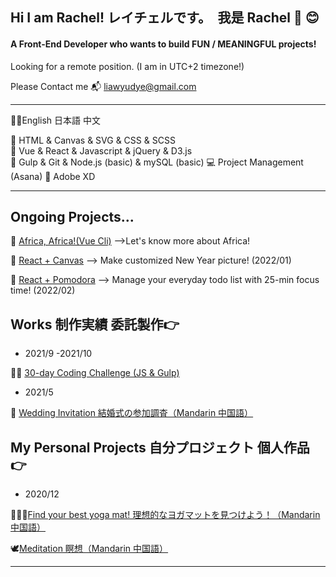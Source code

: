 ## Hi I am Rachel! レイチェルです。　我是 Rachel 👋 😊

#### A Front-End Developer who wants to build FUN / MEANINGFUL projects!
Looking for a remote position. (I am in UTC+2 timezone!)

Please Contact me 📬 liawyudye@gmail.com

---
💁‍♀️English 日本語 中文

🧶 HTML & Canvas & SVG & CSS & SCSS      
👑 Vue & React & Javascript  & jQuery & D3.js      
🐳 Gulp & Git & Node.js (basic) & mySQL (basic) 
💻 Project Management (Asana)
🎡 Adobe XD

---
## Ongoing Projects...
🦏  [Africa, Africa!(Vue Cli)](https://rachel-liaw.github.io/africa_africa/#/)
-->Let's know more about Africa!

🎨  [React + Canvas](https://rachel-liaw.github.io/react_canvas/)
--> Make customized New Year picture! (2022/01)

🍅 [React + Pomodora](https://rachel-liaw.github.io/react-pomodora/)
--> Manage your everyday todo list with 25-min focus time! (2022/02)


## Works 制作実績 委託製作👉

- 2021/9 -2021/10

🏃‍♀️ [30-day Coding Challenge (JS & Gulp)](https://rachel-liaw.github.io/2021-Coding-Challenge/)

- 2021/5 

🌻 [Wedding Invitation 結婚式の参加調査（Mandarin 中国語）](https://rachel-liaw.github.io/wedding/wang-wang)

## My Personal Projects 自分プロジェクト 個人作品👉
- 2020/12 

🧘🏻‍♀️[Find your best yoga mat! 理想的なヨガマットを見つけよう！（Mandarin 中国語）](https://rachel-liaw.github.io/36deg-yoga/yogatest.html) 


🕊[Meditation 瞑想（Mandarin 中国語）](https://rachel-liaw.github.io/meditation/meditation.html) 

---


<!--
**Butterfly-L/Butterfly-L** is a ✨ _special_ ✨ repository because its `README.md` (this file) appears on your GitHub profile.

Here are some ideas to get you started:

- 🔭 I’m currently working on ...
- 🌱 I’m currently learning ...
- 👯 I’m looking to collaborate on ...
- 🤔 I’m looking for help with ...
- 💬 Ask me about ...
- 📫 How to reach me: ...
- 😄 Pronouns: ...
- ⚡ Fun fact: ...
-->
